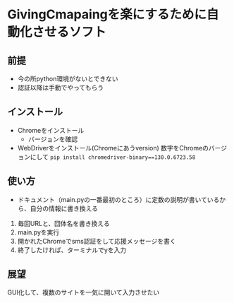 # GivingCmapaingを楽にするために自動化させるソフト

## 前提
- 今の所python環境がないとできない
- 認証以降は手動でやってもらう

## インストール
- Chromeをインストール
    - バージョンを確認
- WebDriverをインストール(Chromeにあうversion)
数字をChromeのバージョンにして
`pip install chromedriver-binary==130.0.6723.58`


## 使い方
- ドキュメント（main.pyの一番最初のところ）に定数の説明が書いているから、自分の情報に書き換える

1. 毎回URLと、団体名を書き換える
2. main.pyを実行
3. 開かれたChromeでsms認証をして応援メッセージを書く
4. 終了したければ、ターミナルでyを入力



## 展望
GUI化して、複数のサイトを一気に開いて入力させたい
